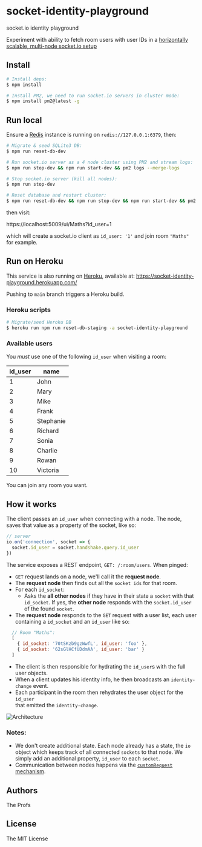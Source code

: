 # socket-identity-playground
socket.io identity playground

Experiment with ability to fetch room users with user IDs in
a [horizontally scalable, multi-node socket.io setup][socket.io-multiple-nodes]

## Install

```bash
# Install deps:
$ npm install

# Install PM2, we need to run socket.io servers in cluster mode:
$ npm install pm2@latest -g
```

## Run local

Ensure a [Redis][redis] instance is running on `redis://127.0.0.1:6379`, then:

```bash
# Migrate & seed SQLite3 DB:
$ npm run reset-db-dev

# Run socket.io server as a 4 node cluster using PM2 and stream logs:
$ npm run stop-dev && npm run start-dev && pm2 logs --merge-logs

# Stop socket.io server (kill all nodes):
$ npm run stop-dev

# Reset database and restart cluster:
$ npm run reset-db-dev && npm run stop-dev && npm run start-dev && pm2 logs --merge-logs
```

then visit:

https://localhost:5009/ui/Maths?id_user=1

which will create a socket.io client as `id_user: '1'` and join room `"Maths"`
for example.

## Run on Heroku

This service is also running on [Heroku][heroku], available at: https://socket-identity-playground.herokuapp.com/

Pushing to `main` branch triggers a Heroku build.

### Heroku scripts

```bash
# Migrate/seed Heroku DB
$ heroku run npm run reset-db-staging -a socket-identity-playground
```

### Available users

You *must* use one of the following `id_user` when visiting a room:

| id_user | name      |
|---------|-----------|
| 1       | John      |
| 2       | Mary      |
| 3       | Mike      |
| 4       | Frank     |
| 5       | Stephanie |
| 6       | Richard   |
| 7       | Sonia     |
| 8       | Charlie   |
| 9       | Rowan     |
| 10      | Victoria  |

You can join any room you want.

## How it works

The client passes an `id_user` when connecting with a node.
The node, saves that value as a property of the socket, like so:

```js
// server
io.on('connection', socket => {
  socket.id_user = socket.handshake.query.id_user
})
```

The service exposes a REST endpoint, `GET: /:room/users`.
When pinged:

- `GET` request lands on a node, we'll call it the **request node**.
- The **request node** then finds out all the `socket ids` for that room.
- For each `id_socket`:
  - Asks the **all other nodes** if they have in their state a `socket` with
    that `id_socket`.
    If yes, the **other node** responds with the `socket.id_user` of the
    found `socket`.
- The **request node** responds to the `GET` request with a user list,
  each user containing a `id_socket` and an `id_user` like so:

```js
  // Room "Maths":
  [
    { id_socket: '70tSKzb9gzWwfL', id_user: 'foo' },
    { id_socket: '62sGlHCfUDdmAA', id_user: 'bar' }
  ]
```

- The client is then responsible for hydrating the `id_user`s with the full
  user objects.
- When a client updates his identity info, he then broadcasts an
  `identity-change` event.
- Each participant in the room then rehydrates the user object for the `id_user`  
  that emitted the `identity-change`.


![Architecture](https://i.ibb.co/YRgbPsT/Screenshot-2021-11-19-at-12-16-34-PM.png)


### Notes:

- We don't create additional state. Each node already has a state, the `io`
  object which keeps track of all connected `sockets` to that node.
  We simply add an additional property, `id_user` to each `socket`.
- Communication between nodes happens via the [`customRequest` mechanism][socketio-custom-request].

## Authors

The Profs

## License

The MIT License

[socket.io-multiple-nodes]: https://socket.io/docs/v3/using-multiple-nodes/
[redis]: https://redis.io/
[socketio-custom-request]: https://github.com/socketio/socket.io-redis-adapter/tree/01028d03dbdc9cc05c940a2ac6bc367119165c16#redisadaptercustomrequestdataobject-fnfunction
[heroku]: https://heroku.com
